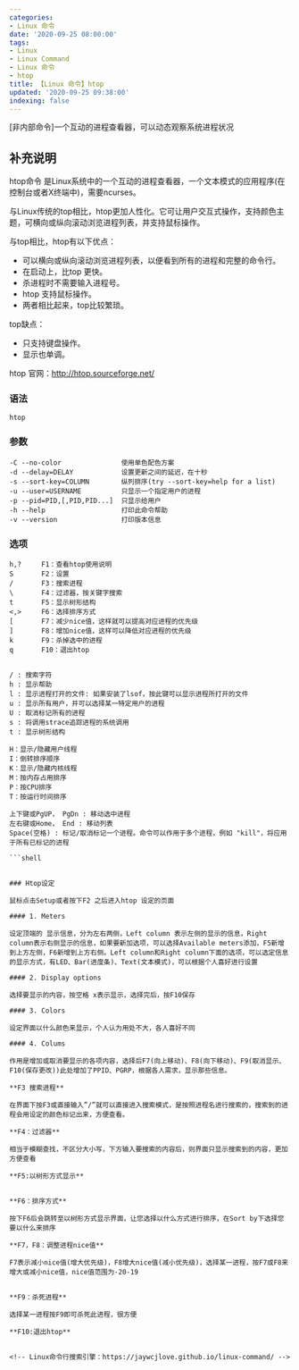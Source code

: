 ```yaml
---
categories:
- Linux 命令
date: '2020-09-25 08:00:00'
tags:
- Linux
- Linux Command
- Linux 命令
- htop
title: 【Linux 命令】htop
updated: '2020-09-25 09:38:00'
indexing: false
---
```


[非内部命令]一个互动的进程查看器，可以动态观察系统进程状况

## 补充说明

htop命令 是Linux系统中的一个互动的进程查看器，一个文本模式的应用程序(在控制台或者X终端中)，需要ncurses。

与Linux传统的top相比，htop更加人性化。它可让用户交互式操作，支持颜色主题，可横向或纵向滚动浏览进程列表，并支持鼠标操作。

与top相比，htop有以下优点：

- 可以横向或纵向滚动浏览进程列表，以便看到所有的进程和完整的命令行。
- 在启动上，比top 更快。
- 杀进程时不需要输入进程号。
- htop 支持鼠标操作。
- 两者相比起来，top比较繁琐。

top缺点：

- 只支持键盘操作。
- 显示也单调。

htop 官网：http://htop.sourceforge.net/

###  语法

```shell
htop
```

### 参数

```shell
-C --no-color               使用单色配色方案
-d --delay=DELAY            设置更新之间的延迟，在十秒
-s --sort-key=COLUMN        纵列排序(try --sort-key=help for a list)
-u --user=USERNAME          只显示一个指定用户的进程
-p --pid=PID,[,PID,PID...]  只显示给用户
-h --help                   打印此命令帮助
-v --version                打印版本信息
```

###  选项

```shell
h,?     F1：查看htop使用说明
S       F2：设置
/       F3：搜索进程
\       F4：过滤器，按关键字搜索
t       F5：显示树形结构
<,>     F6：选择排序方式
[       F7：减少nice值，这样就可以提高对应进程的优先级
]       F8：增加nice值，这样可以降低对应进程的优先级
k       F9：杀掉选中的进程
q       F10：退出htop


/ : 搜索字符
h : 显示帮助
l : 显示进程打开的文件: 如果安装了lsof，按此键可以显示进程所打开的文件
u : 显示所有用户，并可以选择某一特定用户的进程
U : 取消标记所有的进程
s : 将调用strace追踪进程的系统调用
t : 显示树形结构

H：显示/隐藏用户线程
I：倒转排序顺序
K：显示/隐藏内核线程    
M：按内存占用排序
P：按CPU排序    
T：按运行时间排序

上下键或PgUP， PgDn : 移动选中进程  
左右键或Home， End : 移动列表  
Space(空格) : 标记/取消标记一个进程。命令可以作用于多个进程，例如 "kill"，将应用于所有已标记的进程  

```shell


### Htop设定

鼠标点击Setup或者按下F2 之后进入htop 设定的页面

#### 1. Meters

设定顶端的 显示信息，分为左右两侧，Left column 表示左侧的显示的信息，Right column表示右侧显示的信息，如果要新加选项，可以选择Available meters添加，F5新增到上方左侧，F6新增到上方右侧。Left column和Right column下面的选项，可以选定信息的显示方式，有LED、Bar(进度条)、Text(文本模式)，可以根据个人喜好进行设置

#### 2. Display options

选择要显示的内容，按空格 x表示显示，选择完后，按F10保存

#### 3. Colors

设定界面以什么颜色来显示，个人认为用处不大，各人喜好不同

#### 4. Colums

作用是增加或取消要显示的各项内容，选择后F7(向上移动)、F8(向下移动)、F9(取消显示、F10(保存更改))此处增加了PPID、PGRP，根据各人需求，显示那些信息。

**F3 搜索进程**

在界面下按F3或直接输入”/”就可以直接进入搜索模式，是按照进程名进行搜索的，搜索到的进程会用设定的颜色标记出来，方便查看。

**F4：过滤器**

相当于模糊查找，不区分大小写，下方输入要搜索的内容后，则界面只显示搜索到的内容，更加方便查看

**F5:以树形方式显示**


**F6：排序方式**

按下F6后会跳转至以树形方式显示界面，让您选择以什么方式进行排序，在Sort by下选择您要以什么来排序

**F7，F8：调整进程nice值**

F7表示减小nice值(增大优先级)，F8增大nice值(减小优先级)，选择某一进程，按F7或F8来增大或减小nice值，nice值范围为-20-19


**F9：杀死进程**

选择某一进程按F9即可杀死此进程，很方便

**F10:退出htop**


<!-- Linux命令行搜索引擎：https://jaywcjlove.github.io/linux-command/ -->